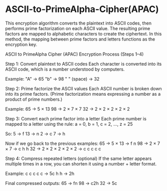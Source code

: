# ASCII-to-PrimeAlpha-Cipher(APAC)
This encryption algorithm converts the plaintext into ASCII codes, then performs prime factorization on each ASCII value. The resulting prime factors are mapped to alphabetic characters to create the ciphertext.
In this method, the mapping between prime factors and letters functions as the encryption key.

ASCII to PrimeAlpha Cipher (APAC) Encryption Process (Steps 1–4)

Step 1: Convert plaintext to ASCII codes
Each character is converted into its ASCII code, which is a number understood by computers.

Example:
"A" → 65
"b" → 98
" " (space) → 32

Step 2: Prime factorize the ASCII values
Each ASCII number is broken down into its prime factors.
(Prime factorization means expressing a number as a product of prime numbers.)

Example:
65 → 5 × 13
98 → 2 × 7 × 7
32 → 2 × 2 × 2 × 2 × 2

Step 3: Convert each prime factor into a letter
Each prime number is mapped to a letter using the rule:
a = 0, b = 1, c = 2, ..., z = 25

So:
5 → f
13 → n
2 → c
7 → h

Now if we go back to the previous examples:
65 → 5 × 13 → f n
98 → 2 × 7 × 7 → c h h
32 → 2 × 2 × 2 × 2 × 2 → c c c c c

Step 4: Compress repeated letters (optional)
If the same letter appears multiple times in a row, you can shorten it using a number + letter format.

Example:
c c c c c → 5c
h h → 2h

Final compressed outputs:
65 → fn
98 → c2h
32 → 5c
